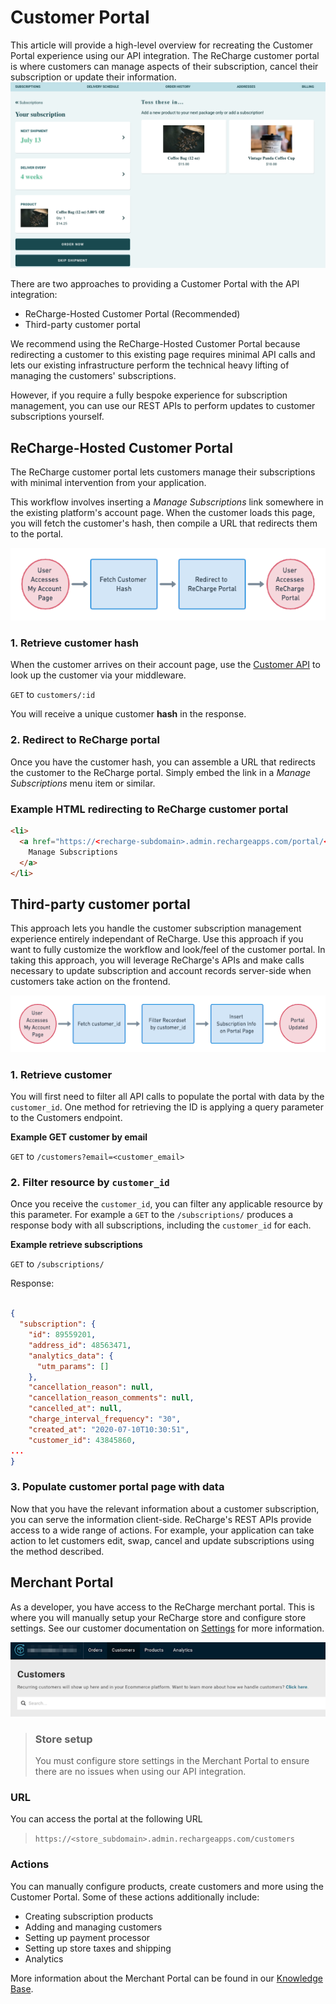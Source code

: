 # Customer Portal

This article will provide a high-level overview for recreating the Customer Portal experience using our API integration. The ReCharge customer portal is where customers can manage aspects of their subscription, cancel their subscription or update their information.
![customer portal](assets/images/customer-portal.png)

There are two approaches to providing a Customer Portal with the API integration:

- ReCharge-Hosted Customer Portal (Recommended)
- Third-party customer portal

We recommend using the ReCharge-Hosted Customer Portal because redirecting a customer to this existing page requires minimal API calls and lets our existing infrastructure perform the technical heavy lifting of managing the customers' subscriptions.

However, if you require a fully bespoke experience for subscription management, you can use our REST APIs to perform updates to customer subscriptions yourself.

## ReCharge-Hosted Customer Portal
The ReCharge customer portal lets customers manage their subscriptions with minimal intervention from your application. 

This workflow involves inserting a *Manage Subscriptions* link somewhere in the existing platform's account page. When the customer loads this page, you will fetch the customer's hash, then compile a URL that redirects them to the portal.

![cust portal](assets/images/hosted-cust-portal.png)

### 1. Retrieve customer hash

When the customer arrives on their account page, use the [Customer API](https://developer.rechargepayments.com/#retrieve-a-customer) to look up the customer via your middleware. 

`GET` to `customers/:id`

You will receive a unique customer **hash** in the response.

### 2. Redirect to ReCharge portal
Once you have the customer hash, you can assemble a URL that redirects the customer to the ReCharge portal. Simply embed the link in a *Manage Subscriptions* menu item or similar.

### Example HTML redirecting to ReCharge customer portal

```html
<li>
  <a href="https://<recharge-subdomain>.admin.rechargeapps.com/portal/<customer_hash>/subscriptions">
    Manage Subscriptions
  </a>
</li>
```

## Third-party customer portal

This approach lets you handle the customer subscription management experience entirely independant of ReCharge. Use this approach if you want to fully customize the workflow and look/feel of the customer portal. In taking this approach, you will leverage ReCharge's APIs and make calls necessary to update subscription and account records server-side when customers take action on the frontend.

![third party portal](assets/images/3p-cust-portal.png)

### 1. Retrieve customer 

You will first need to filter all API calls to populate the portal with data by the `customer_id`. One method for retrieving the ID is applying a query parameter to the Customers endpoint.

**Example GET customer by email**

`GET` to `/customers?email=<customer_email>`

### 2. Filter resource by `customer_id`
Once you receive the `customer_id`, you can filter any applicable resource by this parameter. For example a `GET` to the `/subscriptions/` produces a response body with all subscriptions, including the `customer_id` for each.


**Example retrieve subscriptions**

`GET` to `/subscriptions/`

Response:

```json

{
  "subscription": {
    "id": 89559201,
    "address_id": 48563471,
    "analytics_data": {
      "utm_params": []
    },
    "cancellation_reason": null,
    "cancellation_reason_comments": null,
    "cancelled_at": null,
    "charge_interval_frequency": "30",
    "created_at": "2020-07-10T10:30:51",
    "customer_id": 43845860,
...
}
```
### 3. Populate customer portal page with data

Now that you have the relevant information about a customer subscription, you can serve the information client-side. ReCharge's REST APIs provide access to a wide range of actions. For example, your application can take action to let customers edit, swap, cancel and update subscriptions using the method described.

## Merchant Portal
As a developer, you have access to the ReCharge merchant portal. This is where you will manually setup your ReCharge store and configure store settings. See our customer documentation on [Settings](https://support.rechargepayments.com/hc/en-us/categories/360000578494-Other-Settings) for more information.

![merch portal](assets/images/merch-port.png)


<!-- theme: warning-->
> ### Store setup
> You must configure store settings in the Merchant Portal to ensure there are no issues when using our API integration.

### URL

You can access the portal at the following URL

> `https://<store_subdomain>.admin.rechargeapps.com/customers`

### Actions

You can manually configure products, create customers and more using the Customer Portal. Some of these actions additionally include:

- Creating subscription products
- Adding and managing customers
- Setting up payment processor
- Setting up store taxes and shipping
- Analytics

More information about the Merchant Portal can be found in our [Knowledge Base](https://support.rechargepayments.com/hc/en-us/articles/360056632214-Getting-started-with-ReCharge).
